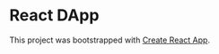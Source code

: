 # React DApp

This project was bootstrapped with [Create React App](https://github.com/facebook/create-react-app).
